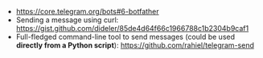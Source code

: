* https://core.telegram.org/bots#6-botfather
* Sending a message using curl: https://gist.github.com/dideler/85de4d64f66c1966788c1b2304b9caf1
* Full-fledged command-line tool to send messages (could be used **directly from a Python script**): https://github.com/rahiel/telegram-send
